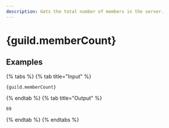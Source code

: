 ```yaml
---
description: Gets the total number of members in the server.
---
```

# {guild.memberCount}
## Examples
{% tabs %}
{% tab title="Input" %}
```text
{guild.memberCount}
```
{% endtab %}
{% tab title="Output" %}
```text
69
```
{% endtab %}
{% endtabs %}